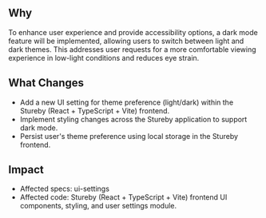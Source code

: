 ## Why
To enhance user experience and provide accessibility options, a dark mode feature will be implemented, allowing users to switch between light and dark themes. This addresses user requests for a more comfortable viewing experience in low-light conditions and reduces eye strain.

## What Changes
- Add a new UI setting for theme preference (light/dark) within the Stureby (React + TypeScript + Vite) frontend.
- Implement styling changes across the Stureby application to support dark mode.
- Persist user's theme preference using local storage in the Stureby frontend.

## Impact
- Affected specs: ui-settings
- Affected code: Stureby (React + TypeScript + Vite) frontend UI components, styling, and user settings module.